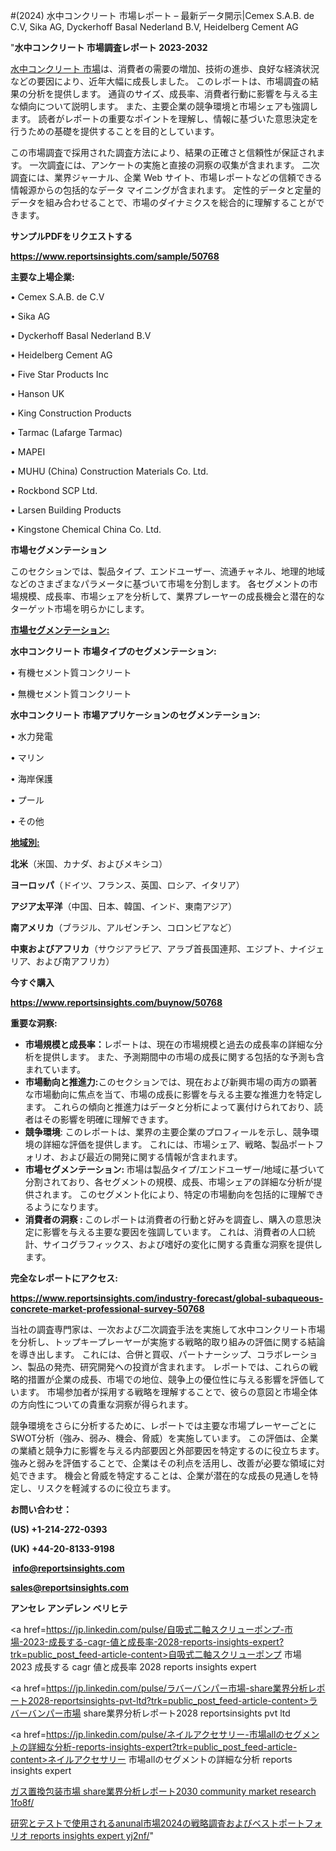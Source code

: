 #(2024) 水中コンクリート 市場レポート – 最新データ開示|Cemex S.A.B. de C.V, Sika AG, Dyckerhoff Basal Nederland B.V, Heidelberg Cement AG

"<strong>水中コンクリート 市場調査レポート 2023-2032</strong>

<a href=https://www.reportsinsights.com/sample/50768>水中コンクリート 市場</a>は、消費者の需要の増加、技術の進歩、良好な経済状況などの要因により、近年大幅に成長しました。 このレポートは、市場調査の結果の分析を提供します。 通貨のサイズ、成長率、消費者行動に影響を与える主な傾向について説明します。 また、主要企業の競争環境と市場シェアも強調します。 読者がレポートの重要なポイントを理解し、情報に基づいた意思決定を行うための基礎を提供することを目的としています。

この市場調査で採用された調査方法により、結果の正確さと信頼性が保証されます。 一次調査には、アンケートの実施と直接の洞察の収集が含まれます。 二次調査には、業界ジャーナル、企業 Web サイト、市場レポートなどの信頼できる情報源からの包括的なデータ マイニングが含まれます。 定性的データと定量的データを組み合わせることで、市場のダイナミクスを総合的に理解することができます。

<strong><b>サンプルPDFをリクエストする</b></strong>

<a href=https://www.reportsinsights.com/sample/50768><strong><u>https://www.reportsinsights.com/sample/50768</u></strong></a>

<strong>主要な上場企業:</strong>

• Cemex S.A.B. de C.V

• Sika AG

• Dyckerhoff Basal Nederland B.V

• Heidelberg Cement AG

• Five Star Products Inc

• Hanson UK

• King Construction Products

• Tarmac (Lafarge Tarmac)

• MAPEI

• MUHU (China) Construction Materials Co.  Ltd.

• Rockbond SCP Ltd.

• Larsen Building Products

• Kingstone Chemical China Co.  Ltd.

<strong>市場セグメンテーション</strong>

このセクションでは、製品タイプ、エンドユーザー、流通チャネル、地理的地域などのさまざまなパラメータに基づいて市場を分割します。 各セグメントの市場規模、成長率、市場シェアを分析して、業界プレーヤーの成長機会と潜在的なターゲット市場を明らかにします。

<strong><u>市場セグメンテーション</u></strong><strong><u>:</u></strong>

<strong>水中コンクリート 市場タイプのセグメンテーション:</strong>

• 有機セメント質コンクリート

• 無機セメント質コンクリート

<strong>水中コンクリート 市場アプリケーションのセグメンテーション:</strong>

• 水力発電

• マリン

• 海岸保護

• プール

• その他

<strong><u>地域別</u></strong><strong><u>:</u></strong>

<strong>北米</strong>（米国、カナダ、およびメキシコ）

<strong>ヨーロッパ</strong>（ドイツ、フランス、英国、ロシア、イタリア）

<strong>アジア太平洋</strong>（中国、日本、韓国、インド、東南アジア）

<strong>南アメリカ</strong>（ブラジル、アルゼンチン、コロンビアなど）

<strong>中東およびアフリカ</strong>（サウジアラビア、アラブ首長国連邦、エジプト、ナイジェリア、および南アフリカ）

<strong>今すぐ購入</strong>

<a href=https://www.reportsinsights.com/buynow/50768><strong><u>https://www.reportsinsights.com/buynow/50768</u></strong></a>

<strong>重要な洞察:</strong>
<ul>
  <li><strong>市場規模と成長率：</strong>レポートは、現在の市場規模と過去の成長率の詳細な分析を提供します。 また、予測期間中の市場の成長に関する包括的な予測も含まれています。</li>
  <li><strong>市場動向と推進力:</strong>このセクションでは、現在および新興市場の両方の顕著な市場動向に焦点を当て、市場の成長に影響を与える主要な推進力を特定します。 これらの傾向と推進力はデータと分析によって裏付けられており、読者はその影響を明確に理解できます。</li>
  <li><strong>競争環境</strong>: このレポートは、業界の主要企業のプロフィールを示し、競争環境の詳細な評価を提供します。 これには、市場シェア、戦略、製品ポートフォリオ、および最近の開発に関する情報が含まれます。</li>
  <li><strong>市場セグメンテーション: </strong>市場は製品タイプ/エンドユーザー/地域に基づいて分割されており、各セグメントの規模、成長、市場シェアの詳細な分析が提供されます。 このセグメント化により、特定の市場動向を包括的に理解できるようになります。</li>
  <li><strong>消費者の洞察 : </strong>このレポートは消費者の行動と好みを調査し、購入の意思決定に影響を与える主要な要因を強調しています。 これは、消費者の人口統計、サイコグラフィックス、および嗜好の変化に関する貴重な洞察を提供します。</li>
</ul>
<strong>完全なレポートにアクセス:</strong>

<a href=https://www.reportsinsights.com/industry-forecast/global-subaqueous-concrete-market-professional-survey-50768><strong><u><b>https://www.reportsinsights.com/industry-forecast/global-subaqueous-concrete-market-professional-survey-50768</b></u></strong></a>

当社の調査専門家は、一次および二次調査手法を実施して水中コンクリート市場を分析し、トップキープレーヤーが実施する戦略的取り組みの評価に関する結論を導き出します。 これには、合併と買収、パートナーシップ、コラボレーション、製品の発売、研究開発への投資が含まれます。 レポートでは、これらの戦略的措置が企業の成長、市場での地位、競争上の優位性に与える影響を評価しています。 市場参加者が採用する戦略を理解することで、彼らの意図と市場全体の方向性についての貴重な洞察が得られます。

競争環境をさらに分析するために、レポートでは主要な市場プレーヤーごとにSWOT分析（強み、弱み、機会、脅威）を実施しています。 この評価は、企業の業績と競争力に影響を与える内部要因と外部要因を特定するのに役立ちます。 強みと弱みを評価することで、企業はその利点を活用し、改善が必要な領域に対処できます。 機会と脅威を特定することは、企業が潜在的な成長の見通しを特定し、リスクを軽減するのに役立ちます。

<strong>お問い合わせ：</strong>

<strong>(US) +1-214-272-0393</strong>

<strong>(UK) +44-20-8133-9198</strong>

<strong> </strong><a href=info@reportsinsights.com><strong><u>info@reportsinsights.com</u></strong></a>

<a href=sales@reportsinsights.com><strong><u>sales@reportsinsights.com</u></strong></a>

<strong>アンセレ アンデレン ベリヒテ</strong>

<a href=https://jp.linkedin.com/pulse/自吸式二軸スクリューポンプ-市場-2023-成長する-cagr-値と成長率-2028-reports-insights-expert?trk=public_post_feed-article-content>自吸式二軸スクリューポンプ 市場 2023 成長する cagr 値と成長率 2028 reports insights expert</a>

<a href=https://jp.linkedin.com/pulse/ラバーバンパー市場-share業界分析レポート2028-reportsinsights-pvt-ltd?trk=public_post_feed-article-content>ラバーバンパー市場 share業界分析レポート2028 reportsinsights pvt ltd</a>

<a href=https://jp.linkedin.com/pulse/ネイルアクセサリー-市場allのセグメントの詳細な分析-reports-insights-expert?trk=public_post_feed-article-content>ネイルアクセサリー 市場allのセグメントの詳細な分析 reports insights expert</a>

<a href=https://www.linkedin.com/pulse/ガス置換包装市場-share業界分析レポート2030-community-market-research-1fo8f/>ガス置換包装市場 share業界分析レポート2030 community market research 1fo8f/</a>

<a href=https://www.linkedin.com/pulse/研究とテストで使用されるanunal市場2024の戦略調査およびベストポートフォリオ-reports-insights-expert-yj2nf/>研究とテストで使用されるanunal市場2024の戦略調査およびベストポートフォリオ reports insights expert yj2nf/</a>"
